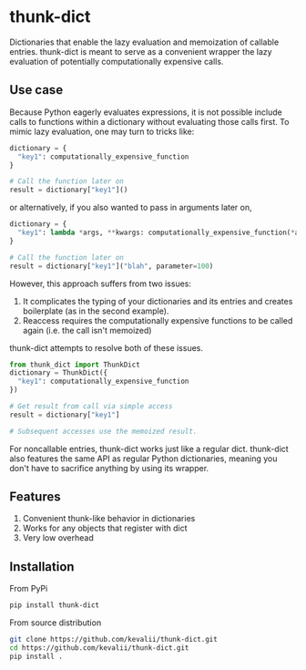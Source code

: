 # thunk-dict

Dictionaries that enable the lazy evaluation and memoization of callable entries. thunk-dict is meant to serve as a convenient wrapper the lazy evaluation of potentially computationally expensive calls.

## Use case

Because Python eagerly evaluates expressions, it is not possible include calls to functions within a dictionary without evaluating those calls first. To mimic lazy evaluation, one may turn to tricks like:

```python
dictionary = {
  "key1": computationally_expensive_function
}

# Call the function later on
result = dictionary["key1"]()
```

or alternatively, if you also wanted to pass in arguments later on,

```python
dictionary = {
  "key1": lambda *args, **kwargs: computationally_expensive_function(*args, **kwargs)
}

# Call the function later on
result = dictionary["key1"]("blah", parameter=100)
```

However, this approach suffers from two issues:

1. It complicates the typing of your dictionaries and its entries and creates boilerplate (as in the second example).
2. Reaccess requires the computationally expensive functions to be called again (i.e. the call isn't memoized)

thunk-dict attempts to resolve both of these issues.

```python
from thunk_dict import ThunkDict
dictionary = ThunkDict({
  "key1": computationally_expensive_function
})

# Get result from call via simple access
result = dictionary["key1"]

# Subsequent accesses use the memoized result.
```

For noncallable entries, thunk-dict works just like a regular dict. thunk-dict also features the same API as regular Python dictionaries, meaning you don't have to sacrifice anything by using its wrapper.

## Features
1. Convenient thunk-like behavior in dictionaries
2. Works for any objects that register with dict
3. Very low overhead

## Installation

From PyPi
```bash
pip install thunk-dict
```

From source distribution
```bash
git clone https://github.com/kevalii/thunk-dict.git
cd https://github.com/kevalii/thunk-dict.git
pip install .
```